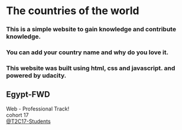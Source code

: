 # The countries of the world
### This is a simple website to gain knowledge and contribute knowledge.  
### You can add your country name and why do you love it.  
### This website was built using html, css and javascript. and powered by udacity.

## Egypt-FWD
Web - Professional Track!  
cohort 17  
[@T2C17-Students](https://nfpdiscussions.udacity.com/groups/t2c17-students)
